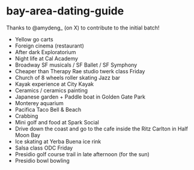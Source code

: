 # bay-area-dating-guide
Thanks to @amydeng_ (on X) to contribute to the initial batch!


- Yellow go carts
- Foreign cinema (restaurant)
- After dark Exploratorium
- Night life at Cal Academy
- Broadway SF musicals / SF Ballet / SF Symphony
- Cheaper than Therapy Rae studio twerk class Friday
- Church of 8 wheels roller skating Jazz bar
- Kayak experience at City Kayak
- Ceramics / ceramics painting
- Japanese garden + Paddle boat in Golden Gate Park
- Monterey aquarium
- Pacifica Taco Bell & Beach
- Crabbing
- Mini golf and food at Spark Social
- Drive down the coast and go to the cafe inside the Ritz Carlton in Half Moon Bay
- Ice skating at Yerba Buena ice rink
- Salsa class ODC Friday
- Presidio golf course trail in late afternoon (for the sun)
- Presidio bowl bowling
